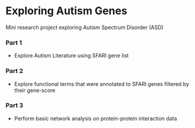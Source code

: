 # Exploring Autism Genes

Mini research project exploring Autism Spectrum Disorder (ASD)

### Part 1 

* Explore Autism Literature using SFARI gene list

### Part 2

* Explore functional terms that were annotated to SFARI genes filtered by their gene-score


### Part 3

* Perform basic network analysis on protein-protein interaction data